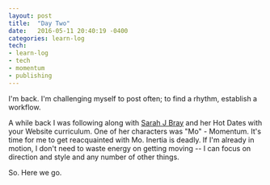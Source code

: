 ```yaml
---
layout: post
title:  "Day Two"
date:   2016-05-11 20:40:19 -0400
categories: learn-log
tech:
- learn-log
- tech
- momentum
- publishing
---
```

I'm back. I'm challenging myself to post often; to find a rhythm, establish a workflow.

A while back I was following along with [Sarah J Bray](http://sarahjbray.com/) and her Hot Dates with your Website curriculum. One of her characters was "Mo" - Momentum. It's time for me to get reacquainted with Mo. Inertia is deadly. If I'm already in motion, I don't need to waste energy on getting moving -- I can focus on direction and style and any number of other things.

So. Here we go.
